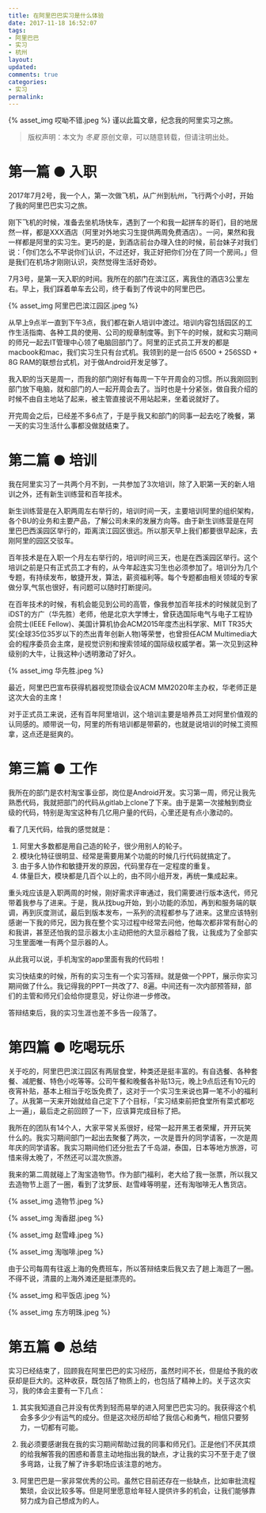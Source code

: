 ```yaml
---
title: 在阿里巴巴实习是什么体验
date: 2017-11-18 16:52:07
tags:
- 阿里巴巴
- 实习
- 杭州
layout:
updated:
comments: true
categories:
- 实习
permalink:
---
```


{% asset_img 哎呦不错.jpeg %}
谨以此篇文章，纪念我的阿里实习之旅。

<!-- more -->

> 版权声明：本文为 *冬夏* 原创文章，可以随意转载，但请注明出处。

# 第一篇 ● 入职 #

2017年7月2号，我一个人，第一次做飞机，从广州到杭州，飞行两个小时，开始了我的阿里巴巴实习之旅。

刚下飞机的时候，准备去坐机场快车，遇到了一个和我一起拼车的哥们，目的地居然一样，都是XXX酒店（阿里对外地实习生提供两周免费酒店）。一问，果然和我一样都是阿里的实习生。更巧的是，到酒店前台办理入住的时候，前台妹子对我们说：「你们怎么不早说你们认识，不过还好，我正好把你们分在了同一个房间。」但是我们在机场才刚刚认识，突然觉得生活好奇妙。

7月3号，是第一天入职的时间。我所在的部门在滨江区，离我住的酒店3公里左右。早上，我们踩着单车去公司，终于看到了传说中的阿里巴巴。

{% asset_img 阿里巴巴滨江园区.jpeg %}


从早上9点半一直到下午3点，我们都在新人培训中渡过。培训内容包括园区的工作生活指南、各种工具的使用、公司的规章制度等。到下午的时候，就和实习期间的师兄一起去IT管理中心领了电脑回部门了。阿里的正式员工开发的都是macbook和mac，我们实习生只有台式机。我领到的是一台I5 6500 + 256SSD + 8G RAM的联想台式机，对于做Android开发足够了。

我入职的当天是周一，而我的部门刚好有每周一下午开周会的习惯。所以我刚回到部门放下电脑，就和部门的人一起开周会去了。当时也是十分紧张，做自我介绍的时候不由自主地站了起来，被主管直接说不用站起来，坐着说就好了。

开完周会之后，已经差不多6点了，于是乎我又和部门的同事一起去吃了晚餐，第一天的实习生活什么事都没做就结束了。

# 第二篇 ● 培训 #

我在阿里实习了一共两个月不到，一共参加了3次培训，除了入职第一天的新人培训之外，还有新生训练营和百年技术。

新生训练营是在入职两周左右举行的，培训时间一天，主要培训阿里的组织架构，各个BU的业务和主要产品，了解公司未来的发展方向等。由于新生训练营是在阿里巴巴西溪园区举行的，距离滨江园区很远。所以那天早上我们都要很早起床，去刚阿里的园区交驳车。

百年技术是在入职一个月左右举行的，培训时间三天，也是在西溪园区举行。这个培训之前是只有正式员工才有的，从今年起连实习生也必须参加了。培训分为几个专题，有持续发布，敏捷开发，算法，薪资福利等。每个专题都由相关领域的专家做分享,气氛也很好，有问题可以随时打断提问。

在百年技术的时候，有机会能见到公司的高管，像我参加百年技术的时候就见到了iDST的方广（华先胜）老师，他是北京大学博士，曾获选国际电气与电子工程协会院士(IEEE Fellow)、美国计算机协会ACM2015年度杰出科学家、MIT TR35大奖(全球35位35岁以下的杰出青年创新人物)等荣誉，也曾担任ACM Multimedia大会的程序委员会主席，是视觉识别和搜索领域的国际级权威学者。第一次见到这种级别的大牛，让我这种小透明激动了好久。

{% asset_img 华先胜.jpeg %}


最近，阿里巴巴宣布获得机器视觉顶级会议ACM MM2020年主办权，华老师正是这次大会的主席！

对于正式员工来说，还有百年阿里培训，这个培训主要是培养员工对阿里价值观的认同感的。顺带说一句，阿里的所有培训都是带薪的，也就是说培训的时候工资照拿，这点还是挺爽的。

# 第三篇 ● 工作 #

我所在的部门是农村淘宝事业部，岗位是Android开发。实习第一周，师兄让我先熟悉代码，我就把部门的代码从gitlab上clone了下来。由于是第一次接触到商业级的代码，特别是淘宝这种有几亿用户量的代码，心里还是有点小激动的。

看了几天代码，给我的感觉就是：
1. 阿里大多数都是用自己造的轮子，很少用别人的轮子。
2. 模块化特征很明显、经常是需要用某个功能的时候几行代码就搞定了。
3. 由于多人协作和敏捷开发的原因，代码里存在一定程度的重复。
4. 体量巨大，模块都是几百个以上的，由不同小组开发，再统一集成起来。

重头戏应该是入职两周的时候，刚好需求评审通过，我们需要进行版本迭代，师兄带着我参与了进来。于是，我从找bug开始，到小功能的添加，再到和服务端的联调，再到灰度测试，最后到版本发布，一系列的流程都参与了进来。这里应该特别感谢一下我的师兄，因为我在整个实习过程中经常去问他，他每次都非常有耐心的和我讲，甚至还怕我的显示器太小主动把他的大显示器给了我，让我成为了全部实习生里面唯一有两个显示器的人。

从此我可以说，手机淘宝的app里面有我的代码啦！

实习快结束的时候，所有的实习生有一个实习答辩。就是做一个PPT，展示你实习期间做了什么。我记得我的PPT一共改了7、8遍。中间还有一次内部预答辩，部们的主管和师兄们会给你提意见，好让你进一步修改。

答辩结束后，我的实习生涯也差不多告一段落了。

# 第四篇 ● 吃喝玩乐 #

关于吃的，阿里巴巴滨江园区有两层食堂，种类还是挺丰富的。有自选餐、各种套餐、减肥餐、特色小吃等等。公司午餐和晚餐各补贴13元，晚上9点后还有10元的夜宵补贴，基本上相当于吃饭免费了，这对于一个实习生来说也算一笔不小的福利了。从我第一天来开始就给自己定下了个目标，「实习结束前把食堂所有菜式都吃上一遍」，最后走之前回顾了一下，应该算完成目标了把。

我所在的团队有14个人，大家平常关系很好，经常一起开黑王者荣耀，开开玩笑什么的。我实习期间部门一起出去聚餐了两次，一次是晋升的同学请客，一次是周年庆的同学请客。我实习期间他们还分批去了千岛湖，泰国，日本等地方旅游，可惜来得太晚了，不然还可以混次旅游。

我来的第二周就碰上了淘宝造物节。作为部门福利，老大给了我一张票，所以我又去造物节上逛了一圈，看到了沈梦辰、赵雪峰等明星，还有淘咖啡无人售货店。

{% asset_img 造物节.jpeg %}

{% asset_img 淘香甜.jpeg %}

{% asset_img 赵雪峰.jpeg %}

{% asset_img 淘咖啡.jpeg %}


由于公司每周有往返上海的免费班车，所以答辩结束后我又去了趟上海逛了一圈。不得不说，清晨的上海外滩还是挺漂亮的。

{% asset_img 和平饭店.jpeg %}

{% asset_img 东方明珠.jpeg %}

# 第五篇 ● 总结 #

实习已经结束了，回顾我在阿里巴巴的实习经历，虽然时间不长，但是给予我的收获却是巨大的。这种收获，既包括了物质上的，也包括了精神上的。关于这次实习，我的体会主要有一下几点：

1. 其实我知道自己并没有优秀到轻而易举的进入阿里巴巴实习的。我获得这个机会多多少少有运气的成分。但是这次经历却给了我信心和勇气，相信只要努力，一切都有可能。

2. 我必须要感谢我在我的实习期间帮助过我的同事和师兄们。正是他们不厌其烦的给我解答我的困惑和善意主动地指出我的缺点，才让我的实习不至于走了很多弯路，让我了解了许多职场应该注意的地方。

3. 阿里巴巴是一家非常优秀的公司。虽然它目前还存在一些缺点，比如审批流程繁琐，会议比较多等。但是阿里愿意给年轻人提供许多的机会，让我们能够靠努力成为自己想成为的人。

